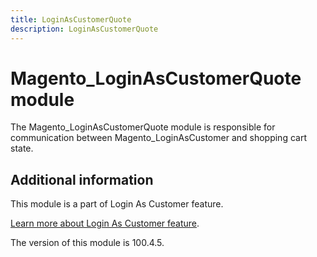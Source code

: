 ```yaml
---
title: LoginAsCustomerQuote
description: LoginAsCustomerQuote
---
```


# Magento_LoginAsCustomerQuote module

The Magento_LoginAsCustomerQuote module is responsible for communication between Magento_LoginAsCustomer and shopping cart state.

## Additional information

This module is a part of Login As Customer feature.

[Learn more about Login As Customer feature](https://experienceleague.adobe.com/docs/commerce-admin/customers/customer-accounts/manage/login-as-customer.html).

<InlineAlert slots="text" />
The version of this module is 100.4.5.
